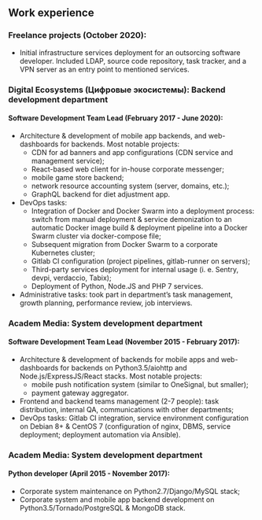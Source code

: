 ## Work experience

### Freelance projects (October 2020):
* Initial infrastructure services deployment for an outsorcing software developer. Included LDAP, source code repository, task tracker, and a VPN server as an entry point to mentioned services.

### Digital Ecosystems (Цифровые экосистемы): Backend development department
#### Software Development Team Lead (February 2017 - June 2020):
* Architecture & development of mobile app backends, and web-dashboards for backends. Most notable projects: 
  * CDN for ad banners and app configurations (CDN service and management service);
  * React-based web client for in-house corporate messenger;
  * mobile game store backend;
  * network resource accounting system (server, domains, etc.);
  * GraphQL backend for diet adjustment app.
* DevOps tasks:
  * Integration of Docker and Docker Swarm into a deployment process: switch from manual deployment & service demonization to an automatic Docker image build & deployment pipeline into a Docker Swarm cluster via docker-compose file;
  * Subsequent migration from Docker Swarm to a corporate Kubernetes cluster;
  * Gitlab CI configuration (project pipelines, gitlab-runner on servers);
  * Third-party services deployment for internal usage (i. e. Sentry, devpi, verdaccio, Tabix);
  * Deployment of Python, Node.JS and PHP 7 services.
* Administrative tasks: took part in department’s task management, growth planning, performance review, job interviews.
### Academ Media: System development department
#### Software Development Team Lead (November 2015 - February 2017):
* Architecture & development of backends for mobile apps and web-dashboards for backends on Python3.5/aiohttp and Node.js/ExpressJS/React stacks. Most notable projects:
  * mobile push notification system (similar to OneSignal, but smaller);
  * payment gateway aggregator.
* Frontend and backend teams management (2-7 people): task distribution, internal QA, communications with other departments;
* DevOps tasks: Gitlab CI integration, service environment configuration on Debian 8+ & CentOS 7 (configuration of nginx, DBMS, service deployment; deployment automation via Ansible).
### Academ Media: System development department
#### Python developer (April 2015 - November 2017):
* Corporate system maintenance on Python2.7/Django/MySQL stack;
* Corporate system and mobile app backend development on Python3.5/Tornado/PostgreSQL & MongoDB stack. 